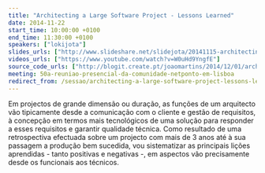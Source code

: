 ```yaml
---
title: "Architecting a Large Software Project - Lessons Learned"
date: 2014-11-22
start_time: 10:00:00 +0100
end_time: 11:30:00 +0100
speakers: ["lokijota"]
slides_urls: ["http://www.slideshare.net/slidejota/20141115-architecting-a-large-software-project-lessons-learned-joo-pedro-martins-dist"]
videos_urls: ["https://www.youtube.com/watch?v=W0uHd9YngfE"]
source_code_urls: ["http://blogit.create.pt/joaomartins/2014/12/01/architecting-a-large-software-project-lessons-learned-netponto-50th-meeting-lisboa-22nov-2/"]
meeting: 50a-reuniao-presencial-da-comunidade-netponto-em-lisboa
redirect_from: /sessao/architecting-a-large-software-project-lessons-learned/
---
```

Em projectos de grande dimensão ou duração, as funções de um arquitecto vão tipicamente desde a comunicação com o cliente e gestão de requisitos, à concepção em termos mais tecnológicos de uma solução para responder a esses requisitos e garantir qualidade técnica. Como resultado de uma retrospectiva efectuada sobre um projecto com mais de 3 anos até à sua passagem a produção bem sucedida, vou sistematizar as principais lições aprendidas - tanto positivas e negativas -, em aspectos vão precisamente desde os funcionais aos técnicos.

